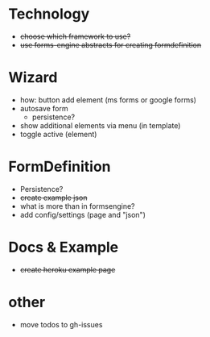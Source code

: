 # Technology

* ~~choose which framework to use?~~
* ~~use forms-engine abstracts for creating formdefinition~~

# Wizard

* how: button add element (ms forms or google forms)
* autosave form
  * persistence?
* show additional elements via menu (in template)
* toggle active (element)

# FormDefinition

* Persistence?
* ~~create example json~~
* what is more than in formsengine?
* add config/settings (page and "json")

# Docs & Example

* ~~create heroku example page~~

# other

* move todos to gh-issues
